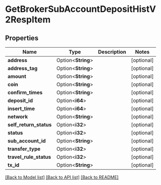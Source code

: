 # GetBrokerSubAccountDepositHistV2RespItem

## Properties

Name | Type | Description | Notes
------------ | ------------- | ------------- | -------------
**address** | Option<**String**> |  | [optional]
**address_tag** | Option<**String**> |  | [optional]
**amount** | Option<**String**> |  | [optional]
**coin** | Option<**String**> |  | [optional]
**confirm_times** | Option<**String**> |  | [optional]
**deposit_id** | Option<**i64**> |  | [optional]
**insert_time** | Option<**i64**> |  | [optional]
**network** | Option<**String**> |  | [optional]
**self_return_status** | Option<**i32**> |  | [optional]
**status** | Option<**i32**> |  | [optional]
**sub_account_id** | Option<**String**> |  | [optional]
**transfer_type** | Option<**i32**> |  | [optional]
**travel_rule_status** | Option<**i32**> |  | [optional]
**tx_id** | Option<**String**> |  | [optional]

[[Back to Model list]](../README.md#documentation-for-models) [[Back to API list]](../README.md#documentation-for-api-endpoints) [[Back to README]](../README.md)


